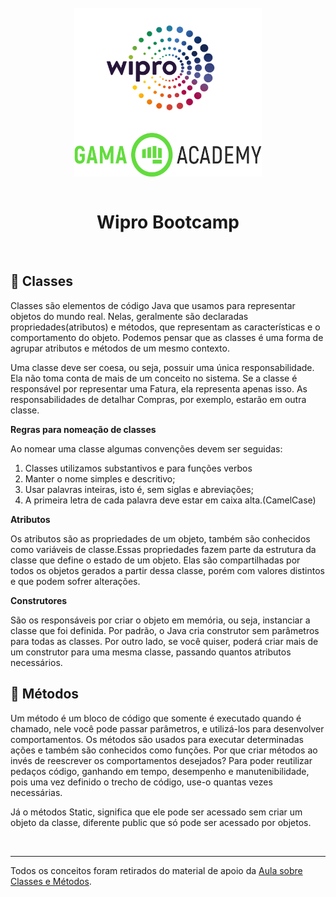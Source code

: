 <div style="display: inline_block" align="center">
  <br>
  <img align="center" alt="Logo Wipro" title="Wipro" height="200"  width="300" src="../../.github/wipro_logo.png">
  <img align="center" alt="Logo Gama Academy" title="Gama Academy" height="70" width="300" src="../../.github/gama_academy_logo.png">
</div>

<br>

<h1 align="center"> Wipro Bootcamp </h1>

<br>

## 📝 Classes

Classes são elementos de código Java que usamos para representar objetos do mundo real. Nelas, geralmente são declaradas propriedades(atributos) e métodos, que representam as características e o comportamento do objeto. Podemos pensar que as classes é uma forma de agrupar atributos e métodos de um mesmo contexto.

Uma classe deve ser coesa, ou seja, possuir uma única responsabilidade. Ela não toma conta de mais de um conceito no sistema. Se a classe é responsável por representar uma Fatura, ela representa apenas isso. As responsabilidades de detalhar Compras, por exemplo, estarão em outra classe.

**Regras para nomeação de classes**

Ao nomear uma classe algumas convenções devem ser seguidas:

1. Classes utilizamos substantivos e para funções verbos
2. Manter o nome simples e descritivo;
3. Usar palavras inteiras, isto é, sem siglas e abreviações;
4. A primeira letra de cada palavra deve estar em caixa alta.(CamelCase)

**Atributos**

Os atributos são as propriedades de um objeto, também são conhecidos como variáveis de classe.Essas propriedades fazem parte da estrutura da classe que define o estado de um objeto. Elas são compartilhadas por todos os objetos gerados a partir dessa classe, porém com valores distintos e que podem sofrer alterações.

**Construtores**

São os responsáveis por criar o objeto em memória, ou seja, instanciar a classe que foi definida. Por padrão, o Java cria construtor sem parâmetros para todas as classes. Por outro lado, se você quiser, poderá criar mais de um construtor para uma mesma classe, passando quantos atributos necessários.

## 📝 Métodos

Um método é um bloco de código que somente é executado quando é chamado, nele você pode passar parâmetros, e utilizá-los para desenvolver comportamentos.
Os métodos são usados ​para executar determinadas ações e também são conhecidos como funções.
Por que criar métodos ao invés de reescrever os comportamentos desejados? 
Para poder reutilizar pedaços código, ganhando em tempo, desempenho e manutenibilidade, pois uma vez definido o trecho de código, use-o quantas vezes necessárias.

Já o métodos Static, significa que ele pode ser acessado sem criar um objeto da classe, diferente public que só pode ser acessado por objetos.

<br>

---

Todos os conceitos foram retirados do material de apoio da [Aula sobre Classes e Métodos](../aula_git/Classes%20e%20Metodos.pdf).